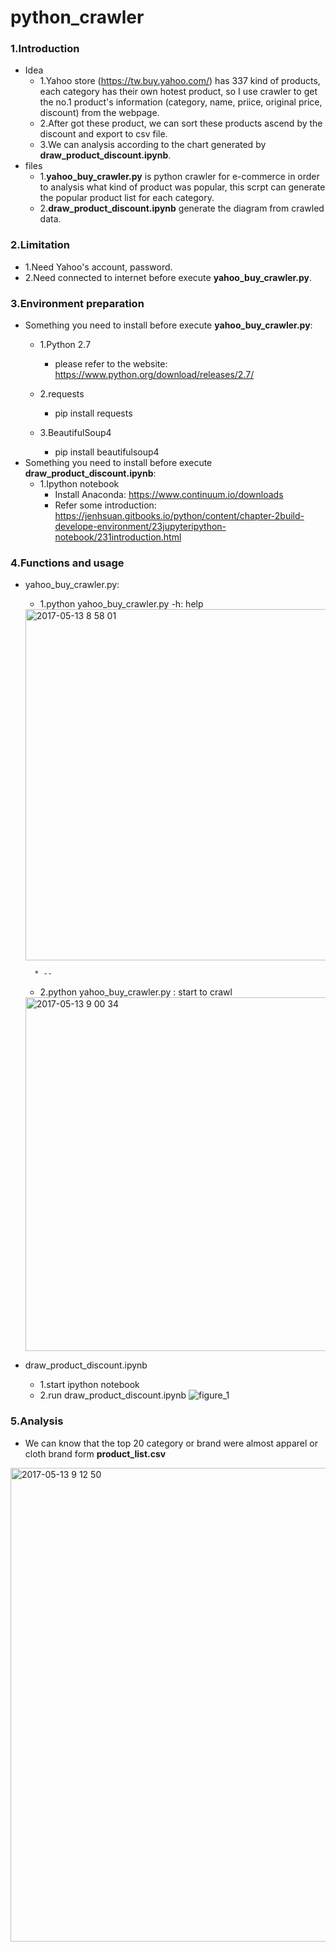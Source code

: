 # python_crawler
### 1.Introduction
* Idea
	* 1.Yahoo store (https://tw.buy.yahoo.com/) has 337 kind of products, each category has their own hotest product, so I use crawler to get the no.1 product's information (category, name, priice, original price, discount) from the webpage.
	* 2.After got these product, we can sort these products ascend by the discount and export to csv file. 
	* 3.We can analysis according to the chart generated by **draw_product_discount.ipynb**. 
* files
	* 1.**yahoo_buy_crawler.py** is python crawler for e-commerce in order to analysis what kind of product was popular, this scrpt can generate the popular product list for each category.
	* 2.**draw_product_discount.ipynb** generate the diagram from crawled data.

### 2.Limitation 
* 1.Need Yahoo's account, password.
* 2.Need connected to internet before execute **yahoo_buy_crawler.py**.
### 3.Environment preparation
* Something you need to install before execute **yahoo_buy_crawler.py**:
	* 1.Python 2.7
		* please refer to the website: https://www.python.org/download/releases/2.7/
	* 2.requests
		* pip install requests

	* 3.BeautifulSoup4 
		* pip install beautifulsoup4
* Something you need to install before execute **draw_product_discount.ipynb**:
	* 1.Ipython notebook
		* Install Anaconda: https://www.continuum.io/downloads
		* Refer some introduction: https://jenhsuan.gitbooks.io/python/content/chapter-2build-develope-environment/23jupyteripython-notebook/231introduction.html 
	
					
### 4.Functions and usage
* yahoo_buy_crawler.py:
	* 1.python yahoo_buy_crawler.py -h: help
	<img width="562" alt="2017-05-13 8 58 01" src="https://cloud.githubusercontent.com/assets/13972975/26025652/df8818ae-381e-11e7-9357-8dca212b853c.png">
	
        * --
	* 2.python yahoo_buy_crawler.py <mail> <passowrd>: start to crawl
	<img width="566" alt="2017-05-13 9 00 34" src="https://cloud.githubusercontent.com/assets/13972975/26025692/a9d9e204-381f-11e7-812c-3900d95dd54e.png">
	
* draw_product_discount.ipynb
	* 1.start ipython notebook
	* 2.run draw_product_discount.ipynb
	![figure_1](https://cloud.githubusercontent.com/assets/13972975/26025717/36dd0adc-3820-11e7-92e6-22ce358dec61.png)
### 5.Analysis
* We can know that the top 20 category or brand were almost apparel or cloth brand form **product_list.csv**
<img width="758" alt="2017-05-13 9 12 50" src="https://cloud.githubusercontent.com/assets/13972975/26025758/0cdf00ae-3821-11e7-9cde-d78cf4837d42.png">

